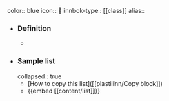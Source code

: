 color:: blue
icon:: 📘
innbok-type:: [[class]]
alias:: 

- ### Definition 
  - 
- ### Sample list
  collapsed:: true
  - [How to copy this list]([[plastilinn/Copy block]])
  - {{embed [[content/list]]}}



